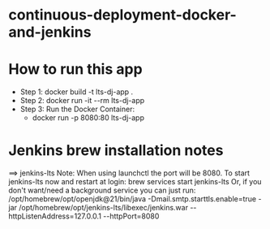 # continuous-deployment-docker-and-jenkins

# How to run this app
 - Step 1: docker build -t lts-dj-app .
 - Step 2: docker run -it --rm lts-dj-app
 - Step 3: Run the Docker Container:
    - docker run -p 8080:80 lts-dj-app
 
# Jenkins brew installation notes
==> jenkins-lts
Note: When using launchctl the port will be 8080.
To start jenkins-lts now and restart at login:
brew services start jenkins-lts
Or, if you don't want/need a background service you can just run:
/opt/homebrew/opt/openjdk@21/bin/java -Dmail.smtp.starttls.enable\=true -jar /opt/homebrew/opt/jenkins-lts/libexec/jenkins.war --httpListenAddress\=127.0.0.1 --httpPort\=8080

